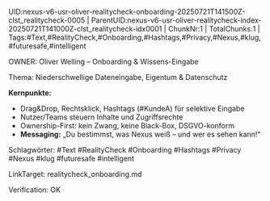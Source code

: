 UID:nexus-v6-usr-oliver-realitycheck-onboarding-20250721T141500Z-clst_realitycheck-0005 | ParentUID:nexus-v6-usr-oliver-realitycheck-index-20250721T141000Z-clst_realitycheck-idx0001 | ChunkNr:1 | TotalChunks:1 | Tags:#Text,#RealityCheck,#Onboarding,#Hashtags,#Privacy,#Nexus,#klug,#futuresafe,#intelligent

OWNER: Oliver Welling – Onboarding & Wissens-Eingabe

Thema: Niederschwellige Dateneingabe, Eigentum & Datenschutz

**Kernpunkte:**  
- Drag&Drop, Rechtsklick, Hashtags (#KundeA) für selektive Eingabe  
- Nutzer/Teams steuern Inhalte und Zugriffsrechte  
- Ownership-First: kein Zwang, keine Black-Box, DSGVO-konform  
- **Messaging:** „Du bestimmst, was Nexus weiß – und wer es sehen kann!“

Schlagwörter: #Text #RealityCheck #Onboarding #Hashtags #Privacy #Nexus #klug #futuresafe #intelligent

LinkTarget: realitycheck_onboarding.md  

Verification: OK
